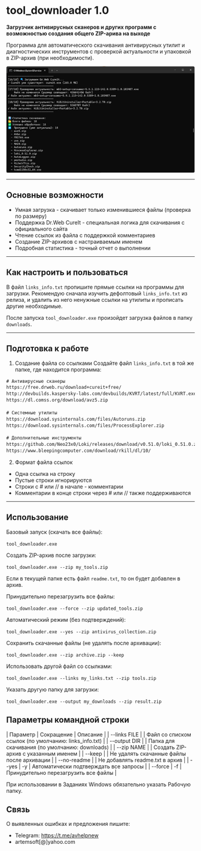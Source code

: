 # tool_downloader 1.0

**Загрузчик антивирусных сканеров и других программ с возможностью создания общего ZIP-арива на выходе**

Программа для автоматического скачивания антивирусных утилит и диагностических инструментов с проверкой актуальности и упаковкой в ZIP-архив (при необходимости).

![001](img/001.png)

---

## Основные возможности

- Умная загрузка - скачивает только изменившиеся файлы (проверка по размеру)
- Поддержка Dr.Web CureIt - специальная логика для скачивания с официального сайта
- Чтение ссылок из файла с поддержкой комментариев
- Создание ZIP-архивов с настраиваемым именем
- Подробная статистика - точный отчет о выполнении


---

## Как настроить и пользоваться

В файл `links_info.txt` пропишите прямые ссылки на программы для загрузки. Рекомендую сначала изучить дефолтовый `links_info.txt` из релиза, и удалить из него ненужные ссылки на утилиты и прописать другие необходимые. 

После запуска `tool_downloader.exe` произойдет загрузка файлов в папку `downloads`. 

---

## Подготовка к работе
1. Создание файла со ссылками
Создайте файл `links_info.txt` в той же папке, где находится программа:

```cmd
# Антивирусные сканеры
https://free.drweb.ru/download+cureit+free/
http://devbuilds.kaspersky-labs.com/devbuilds/KVRT/latest/full/KVRT.exe
https://dl.comss.org/download/avz5.zip

# Системные утилиты  
https://download.sysinternals.com/files/Autoruns.zip
https://download.sysinternals.com/files/ProcessExplorer.zip

# Дополнительные инструменты
https://github.com/Neo23x0/Loki/releases/download/v0.51.0/loki_0.51.0.zip
https://www.bleepingcomputer.com/download/rkill/dl/10/
```

2. Формат файла ссылок
- Одна ссылка на строку
- Пустые строки игнорируются
- Строки с # или // в начале - комментарии
- Комментарии в конце строки через # или // также поддерживаются


---

## Использование

Базовый запуск (скачать все файлы):

`tool_downloader.exe`

Создать ZIP-архив после загрузки:

`tool_downloader.exe --zip my_tools.zip`

Если в текущей папке есть файл `readme.txt`, то он будет добавлен в архив.

Принудительно перезагрузить все файлы:

`tool_downloader.exe --force --zip updated_tools.zip`

Автоматический режим (без подтверждений):

`tool_downloader.exe --yes --zip antivirus_collection.zip`

Сохранить скачанные файлы (не удалять после архивации):

`tool_downloader.exe --zip archive.zip --keep`

Использовать другой файл со ссылками:

`tool_downloader.exe --links my_links.txt --zip tools.zip`

Указать другую папку для загрузки:

`tool_downloader.exe --output my_downloads --zip result.zip`


## Параметры командной строки

| Параметр |	Сокращение |	Описание |
| --links FILE |		| Файл со списком ссылок (по умолчанию: links_info.txt) |
| --output DIR |		| Папка для скачивания (по умолчанию: downloads) |
| --zip NAME	| 	| Создать ZIP-архив с указанным именем |
| --keep |		| Не удалять скачанные файлы после архивации |
| --no-readme |		| Не добавлять readme.txt в архив |
| --yes |	-y	| Автоматически подтверждать все запросы |
| --force |	-f	| Принудительно перезагрузить все файлы |

При использовании в Заданиях Windows обязательно указать Рабочую папку.


## Связь

О выявленных ошибках и предложения пишите:
- Telegram: https://t.me/avhelpnew
- artemsoft[@]yahoo.com
